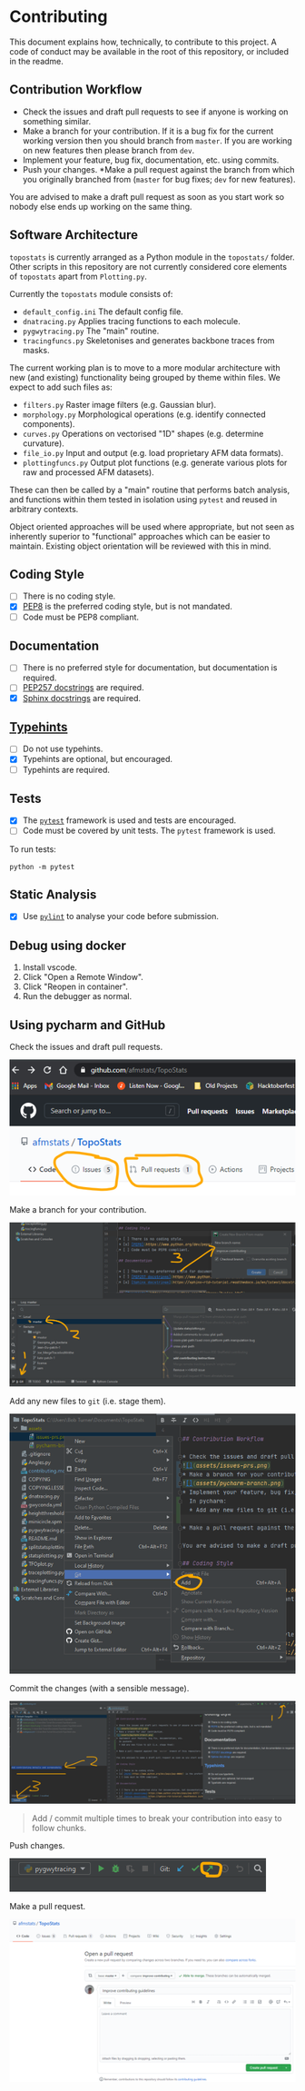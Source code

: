 # Contributing

This document explains how, technically, to contribute to this project. A code of conduct may be available in the root of this repository, or included in the readme.

## Contribution Workflow

* Check the issues and draft pull requests to see if anyone is working on something similar.
* Make a branch for your contribution. If it is a bug fix for the current working version then you should branch from `master`. If you are working on new features then please branch from `dev`.
* Implement your feature, bug fix, documentation, etc. using commits.
* Push your changes.
*Make a pull request against the branch from which you originally branched from (`master` for bug fixes; `dev` for new features).

You are advised to make a draft pull request as soon as you start work so nobody else ends up working on the same thing.

## Software Architecture

`topostats` is currently arranged as a Python module in the `topostats/` folder. Other scripts in this repository are not currently considered core elements of `topostats` apart from `Plotting.py`.

Currently the `topostats` module consists of:

* `default_config.ini` The default config file.
* `dnatracing.py` Applies tracing functions to each molecule.
* `pygwytracing.py` The "main" routine.
* `tracingfuncs.py` Skeletonises and generates backbone traces from masks.

The current working plan is to move to a more modular architecture with new (and existing) functionality being grouped by theme within files. We expect to add such files as:

* `filters.py` Raster image filters (e.g. Gaussian blur).
* `morphology.py` Morphological operations (e.g. identify connected components).
* `curves.py` Operations on vectorised "1D" shapes (e.g. determine curvature).
* `file_io.py` Input and output (e.g. load proprietary AFM data formats).
* `plottingfuncs.py` Output plot functions (e.g. generate various plots for raw and processed AFM datasets).

These can then be called by a "main" routine that performs batch analysis, and functions within them tested in isolation using `pytest` and reused in arbitrary contexts.

Object oriented approaches will be used where appropriate, but not seen as inherently superior to "functional" approaches which can be easier to maintain. Existing object orientation will be reviewed with this in mind.

## Coding Style

* [ ] There is no coding style.
* [x] [PEP8](https://www.python.org/dev/peps/pep-0008/) is the preferred coding style, but is not mandated.
* [ ] Code must be PEP8 compliant.

## Documentation

* [ ] There is no preferred style for documentation, but documentation is required.
* [ ] [PEP257 docstrings](https://www.python.org/dev/peps/pep-0257/) are required.
* [x] [Sphinx docstrings](https://sphinx-rtd-tutorial.readthedocs.io/en/latest/docstrings.html) are required.

## [Typehints](https://docs.python.org/3/library/typing.html)

* [ ] Do not use typehints.
* [x] Typehints are optional, but encouraged.
* [ ] Typehints are required.

## Tests

* [x] The [`pytest`](https://docs.pytest.org/en/stable/) framework is used and tests are encouraged.
* [ ] Code must be covered by unit tests. The `pytest` framework is used.

To run tests:

```
python -m pytest
```

## Static Analysis

* [x] Use [`pylint`](https://pypi.org/project/pylint/) to analyse your code before submission.

## Debug using docker

1. Install vscode.
2. Click "Open a Remote Window".
3. Click "Reopen in container".
4. Run the debugger as normal.


## Using pycharm and GitHub

Check the issues and draft pull requests.

![](assets/issues-prs.png)

Make a branch for your contribution.

![](assets/pycharm-branch.png)

Add any new files to `git` (i.e. stage them).

![](assets/stage.png)

Commit the changes (with a sensible message).

![](assets/commit.png)

> Add / commit multiple times to break your contribution into easy to follow chunks.

Push changes.

![](assets/push.png)

Make a pull request.

![](assets/pull-request.png)
